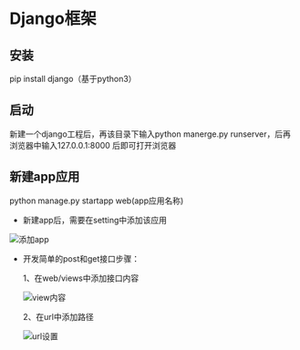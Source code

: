 # Django框架

## 安装

pip install django（基于python3）

## 启动

新建一个django工程后，再该目录下输入python manerge.py runserver，后再浏览器中输入127.0.0.1:8000 后即可打开浏览器

## 新建app应用

python manage.py startapp web(app应用名称)

+ 新建app后，需要在setting中添加该应用

![添加app](E:\API-Testing\images\添加app.png)

+ 开发简单的post和get接口步骤：

  1、在web/views中添加接口内容

  ![view内容](E:\API-Testing\images\view内容.png)

  2、在url中添加路径

  ![url设置](E:\API-Testing\images\url设置.png)